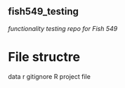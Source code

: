 ## fish549_testing

*functionality testing repo for Fish 549*

# File structre
data
r
gitignore
R project file
